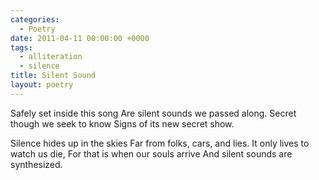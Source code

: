 ```yaml
---
categories:
  - Poetry
date: 2011-04-11 00:00:00 +0000
tags:
  - alliteration
  - silence
title: Silent Sound
layout: poetry
---
```


Safely set inside this song
Are silent sounds we passed along.
Secret though we seek to know
Signs of its new secret show.

Silence hides up in the skies
Far from folks, cars, and lies.
It only lives to watch us die,
For that is when our souls arrive
And silent sounds are synthesized.
